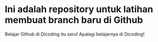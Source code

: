 # Ini adalah repository untuk latihan membuat branch baru di Github
Belajar Github di Dicoding itu seru!
Apalagi belajarnya di Dicoding!
